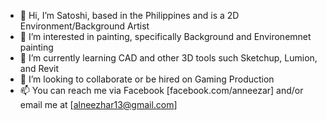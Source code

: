 - 👋 Hi, I’m Satoshi, based in the Philippines and is a 2D Environment/Background Artist
- 👀 I’m interested in painting, specifically Background and Environemnet painting
- 🌱 I’m currently learning CAD and other 3D tools such Sketchup, Lumion, and Revit
- 💞️ I’m looking to collaborate or be hired on Gaming Production
- 📫 You can reach me via Facebook [facebook.com/anneezar] and/or email me at [alneezhar13@gmail.com]

<!---
satoshyt/satoshyt is a ✨ special ✨ repository because its `README.md` (this file) appears on your GitHub profile.
You can click the Preview link to take a look at your changes.
--->
